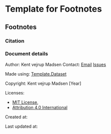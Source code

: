 # Template for Footnotes

## Footnotes
### Citation


### Document details
Author: Kent vejrup Madsen
Contact: [Email](mailTo:Kent.vejrup.madsen@designermadsen.dk)
[Issues](.)

Made using: [Template.Dataset](https://github.com/KentVejrupMadsen/template.dataset)

Copyright: Kent vejrup Madsen [Year]

Licenses:
* [MIT License](.),
* [Attribution 4.0 International](link)

Created at:

Last updated at:

